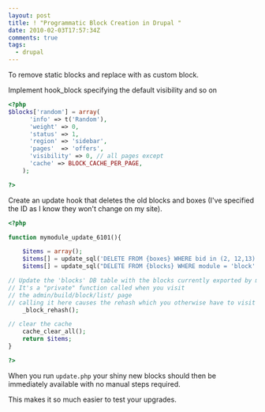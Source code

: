 ```yaml
---
layout: post
title: ! "Programmatic Block Creation in Drupal "
date: 2010-02-03T17:57:34Z
comments: true
tags:
  - drupal
---
```


To remove static blocks and replace with as custom block.

Implement hook_block specifying the default visibility and so on

```php
<?php
$blocks['random'] = array(
      'info' => t('Random'),
      'weight' => 0,
      'status' => 1,
      'region' => 'sidebar',
      'pages'  => 'offers',
      'visibility' => 0, // all pages except
      'cache' => BLOCK_CACHE_PER_PAGE,
	);

?>
```

Create an update hook that deletes the old blocks and boxes (I've specified the ID as I know they won't change on my site).

```php
<?php

function mymodule_update_6101(){

	$items = array();
	$items[] = update_sql('DELETE FROM {boxes} WHERE bid in (2, 12,13)');
	$items[] = update_sql("DELETE FROM {blocks} WHERE module = 'block' AND delta in (2, 12, 13)");

// Update the 'blocks' DB table with the blocks currently exported by modules.
// It's a "private" function called when you visit
// the admin/build/block/list/ page
// calling it here causes the rehash which you otherwise have to visit the page to get
	_block_rehash();

// clear the cache
	cache_clear_all();
	return $items;
}

?>
```

When you run `update.php` your shiny new blocks should then be immediately available with no manual steps required.

This makes it so much easier to test your upgrades.

